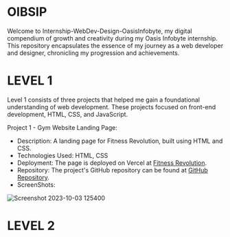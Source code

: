 # OIBSIP
Welcome to Internship-WebDev-Design-OasisInfobyte, my digital compendium of growth and creativity during my Oasis Infobyte internship. This repository encapsulates the essence of my journey as a web developer and designer, chronicling my progression and achievements.

# LEVEL 1

Level 1 consists of three projects that helped me gain a foundational understanding of web development. These projects focused on front-end development, HTML, CSS, and JavaScript.

Project 1 - Gym Website Landing Page:

* Description: A landing page for Fitness Revolution, built using HTML and CSS.
* Technologies Used: HTML, CSS
* Deployment: The page is deployed on Vercel at [Fitness Revolution](http://127.0.0.1:5501/gymwebsite.html#).
* Repository: The project's GitHub repository can be found at [GitHub Repository](https://github.com/ripper06/OIBSIP/tree/main/Gym%20website).
* ScreenShots:

![Screenshot 2023-10-03 125400](https://github.com/ripper06/OIBSIP/assets/138066281/be5e693f-f0dc-460a-a5e5-26fde6396eb2)

# LEVEL 2
